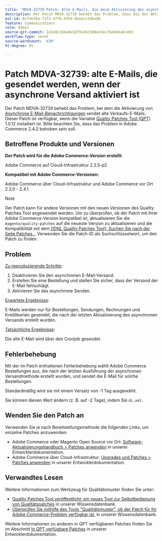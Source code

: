 ```yaml
---
title: 'MDVA-32739 Patch: Alte E-Mails, die beim Aktivierung des asynchronen Versands gesendet werden'
description: Der Patch MDVA-32739 behebt das Problem, dass bei der Aktivierung von [asynchronen E-Mail-Benachrichtigungen](https://devdocs.magento.com/guides/v2.4/performance-best-practices/configuration.html#asynchronous-email-notifications) alte Verkaufs-E-Mails gesendet werden. Dieser Patch ist verfügbar, wenn das [Quality Patches Tool (QPT)](/help/announcements/adobe-commerce-announcements/magento-quality-patches-released-new-tool-to-self-serve-quality-patches.md) 1.0.12 installiert ist. Bitte beachten Sie, dass das Problem in Adobe Commerce 2.4.2 behoben sein soll.
exl-id: 8cf4ef8a-f2f2-47fb-9f69-0eedcc10ba8b
feature: Communications
role: Admin
source-git-commit: 1d2e0c1b4a8e3d79a362500ee3ec7bde84a6ce0d
workflow-type: tm+mt
source-wordcount: '439'
ht-degree: 0%

---
```


# Patch MDVA-32739: alte E-Mails, die gesendet werden, wenn der asynchrone Versand aktiviert ist

Der Patch MDVA-32739 behebt das Problem, bei dem die Aktivierung von [Asynchrone E-Mail-Benachrichtigungen](https://devdocs.magento.com/guides/v2.4/performance-best-practices/configuration.html#asynchronous-email-notifications) sendet alte Verkaufs-E-Mails. Dieser Patch ist verfügbar, wenn die Variable [Quality Patches Tool (QPT)](/help/announcements/adobe-commerce-announcements/magento-quality-patches-released-new-tool-to-self-serve-quality-patches.md) 1.0.12 installiert ist. Bitte beachten Sie, dass das Problem in Adobe Commerce 2.4.2 behoben sein soll.

## Betroffene Produkte und Versionen

**Der Patch wird für die Adobe Commerce-Version erstellt:**

Adobe Commerce auf Cloud-Infrastruktur 2.3.5-p2

**Kompatibel mit Adobe Commerce-Versionen:**

Adobe Commerce über Cloud-Infrastruktur und Adobe Commerce vor Ort 2.3.0 - 2.4.1

>[!NOTE]
>
>Der Patch kann für andere Versionen mit den neuen Versionen des Quality Patches Tool angewendet werden. Um zu überprüfen, ob der Patch mit Ihrer Adobe Commerce-Version kompatibel ist, aktualisieren Sie die `magento/quality-patches` auf die neueste Version zu aktualisieren und die Kompatibilität mit dem [[!DNL Quality Patches Tool]: Suchen Sie nach der Seite Patches .](https://devdocs.magento.com/quality-patches/tool.html#patch-grid). Verwenden Sie die Patch-ID als Suchschlüsselwort, um den Patch zu finden.

## Problem

<u>Zu reproduzierende Schritte</u>:

1. Deaktivieren Sie den asynchronen E-Mail-Versand.
1. Erstellen Sie eine Bestellung und stellen Sie sicher, dass der Versand der E-Mail fehlschlägt.
1. Aktivieren Sie das asynchrone Senden.

<u>Erwartete Ergebnisse</u>:

E-Mails werden nur für Bestellungen, Sendungen, Rechnungen und Kreditkarten gesendet, die nach der letzten Aktualisierung des asynchronen Versands erstellt wurden.

<u>Tatsächliche Ergebnisse</u>:

Die alte E-Mail wird über den Cronjob gesendet.

## Fehlerbehebung

Mit der im Patch enthaltenen Fehlerbehebung wählt Adobe Commerce Bestellungen aus, die nach der letzten Ausführung der asynchronen Versandmethode erstellt wurden, und sendet die E-Mail für solche Bestellungen.

Standardmäßig wird sie mit einem Versatz von -1 Tag ausgewählt.

Sie können diesen Wert ändern (z. B. auf -2 Tage), indem Sie `di.xml`.

## Wenden Sie den Patch an

Verwenden Sie je nach Bereitstellungsmethode die folgenden Links, um einzelne Patches anzuwenden:

* Adobe Commerce oder Magento Open Source vor Ort: [Software-Aktualisierungshandbuch > Patches anwenden](https://devdocs.magento.com/guides/v2.4/comp-mgr/patching/mqp.html) in unserer Entwicklerdokumentation.
* Adobe Commerce über Cloud-Infrastruktur: [Upgrades und Patches > Patches anwenden](https://devdocs.magento.com/cloud/project/project-patch.html) in unserer Entwicklerdokumentation.

## Verwandtes Lesen

Weitere Informationen zum Werkzeug für Qualitätsmuster finden Sie unter:

* [Quality Patches Tool veröffentlicht: ein neues Tool zur Selbstbedienung von Qualitätspatches](/help/announcements/adobe-commerce-announcements/magento-quality-patches-released-new-tool-to-self-serve-quality-patches.md) in unserer Wissensdatenbank.
* [Überprüfen Sie mithilfe des Tools &quot;Qualitätsmuster&quot;, ob der Patch für Ihr Adobe Commerce-Problem verfügbar ist.](/help/support-tools/patches-available-in-qpt-tool/check-patch-for-magento-issue-with-magento-quality-patches.md) in unserer Wissensdatenbank.

Weitere Informationen zu anderen in QPT verfügbaren Patches finden Sie im Abschnitt [In QPT verfügbare Patches](https://devdocs.magento.com/quality-patches/tool.html#patch-grid) in unserer Entwicklerdokumentation.

